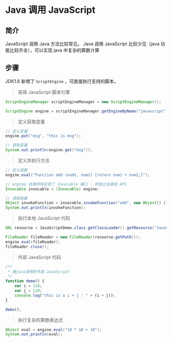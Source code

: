 # Java 调用 JavaScript
## 简介
JavaScript 调用 Java 方法比较常见。
Java 调用 JavaScript 比较少见（java 功能比较齐全），可以实现 java 中复杂的算数计算

## 步骤
JDK1.6 新增了 `ScriptEngine` ，可直接执行支持的脚本。

> 获得 JavaScript 脚本引擎

```java
ScriptEngineManager scriptEngineManager = new ScriptEngineManager();

ScriptEngine engine = scriptEngineManager.getEngineByName("javascript");
```

> 定义获取变量

```java
// 定义变量
engine.put("msg", "this is msg");

// 获取变量
System.out.println(engine.get("msg"));
```

> 定义并执行方法

```java
// 定义函数
engine.eval("function add (num1, num2) {return num1 + num2;}");

// engine 该类同样实现了 Invocable 接口 : 转型过去拿到 API
Invocable invocable = (Invocable) engine;

// 调用函数
Object invokeFunction = invocable.invokeFunction("add", new Object[] {10, 10});
System.out.println(invokeFunction);
```

> 执行本地 JavaScript 代码

```java
URL resource = JavaScriptDemo.class.getClassLoader().getResource("JavaScriptDemo.js");

FileReader fileReader = new FileReader(resource.getPath());
engine.eval(fileReader);
fileReader.close();
```

> 外部 JavaScript 代码

```javascript
/**
 * 被java调用的外部 JavaScript
 */
function demo() {
    var i = 110;
    var j = 110;
    console.log("this is a i + j : " + (i + j));
}

demo();
```

> 执行复杂的算数表达式

```java
Object eval = engine.eval("10 * 10 + 10");
System.out.println(eval);
```